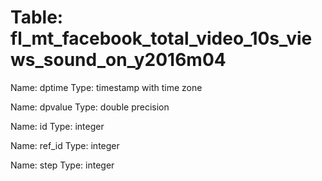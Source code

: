Table: fl_mt_facebook_total_video_10s_views_sound_on_y2016m04
=============================================================

Name: dptime
Type: timestamp with time zone

Name: dpvalue
Type: double precision

Name: id
Type: integer

Name: ref_id
Type: integer

Name: step
Type: integer


